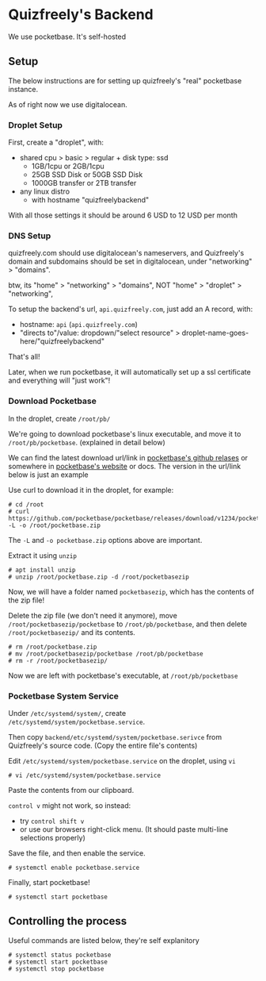 # Quizfreely's Backend

We use pocketbase. It's self-hosted

## Setup

The below instructions are for setting up quizfreely's "real" pocketbase instance.

As of right now we use digitalocean.

### Droplet Setup

First, create a "droplet", with:
- shared cpu > basic > regular + disk type: ssd
  - 1GB/1cpu or 2GB/1cpu
  - 25GB SSD Disk or 50GB SSD Disk
  - 1000GB transfer or 2TB transfer
- any linux distro
  - with hostname "quizfreelybackend"

With all those settings it should be around 6 USD to 12 USD per month

### DNS Setup

quizfreely.com should use digitalocean's nameservers, and Quizfreely's domain and subdomains should be set in digitalocean, under "networking" > "domains".

btw, its "home" > "networking" > "domains", NOT "home" > "droplet" > "networking",

To setup the backend's url, `api.quizfreely.com`, just add an A record, with:
- hostname: `api` (`api.quizfreely.com`)
- "directs to"/value: dropdown/"select resource" > droplet-name-goes-here/"quizfreelybackend"

That's all!

Later, when we run pocketbase, it will automatically set up a ssl certificate and everything will "just work"!

### Download Pocketbase

In the droplet, create `/root/pb/`

We're going to download pocketbase's linux executable, and move it to `/root/pb/pocketbase`. (explained in detail below)

We can find the latest download url/link in [pocketbase's github relases](https://github.com/pocketbase/pocketbase/releases) or somewhere in [pocketbase's website](https://pocketbase.io) or docs. The version in the url/link below is just an example

Use curl to download it in the droplet, for example:
```
# cd /root
# curl https://github.com/pocketbase/pocketbase/releases/download/v1234/pocketbase_1234_linux_amd64.zip -L -o /root/pocketbase.zip
```

The `-L` and `-o pocketbase.zip` options above are important.

Extract it using `unzip`
```
# apt install unzip
# unzip /root/pocketbase.zip -d /root/pocketbasezip
```

Now, we will have a folder named `pocketbasezip`, which has the contents of the zip file!

Delete the zip file (we don't need it anymore), move `/root/pocketbasezip/pocketbase` to `/root/pb/pocketbase`, and then delete `/root/pocketbasezip/` and its contents.
```
# rm /root/pocketbase.zip
# mv /root/pocketbasezip/pocketbase /root/pb/pocketbase
# rm -r /root/pocketbasezip/
```

Now we are left with pocketbase's executable, at `/root/pb/pocketbase`

### Pocketbase System Service

Under `/etc/systemd/system/`, create `/etc/systemd/system/pocketbase.service`.

Then copy `backend/etc/systemd/system/pocketbase.serivce` from Quizfreely's source code. (Copy the entire file's contents)

Edit `/etc/systemd/system/pocketbase.service` on the droplet, using `vi`
```
# vi /etc/systemd/system/pocketbase.service
```

Paste the contents from our clipboard.

`control v` might not work, so instead:
  - try `control shift v`
  - or use our browsers right-click menu. (It should paste multi-line selections properly)

Save the file, and then enable the service.
```
# systemctl enable pocketbase.service
```

Finally, start pocketbase!
```
# systemctl start pocketbase
```

## Controlling the process

Useful commands are listed below, they're self explanitory

```
# systemctl status pocketbase
# systemctl start pocketbase
# systemctl stop pocketbase
```
